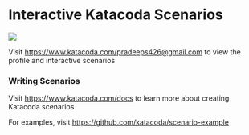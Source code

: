 # Interactive Katacoda Scenarios

[![](http://shields.katacoda.com/katacoda/pradeeps426@gmail.com/count.svg)](https://www.katacoda.com/pradeeps426@gmail.com "Get your profile on Katacoda.com")

Visit https://www.katacoda.com/pradeeps426@gmail.com to view the profile and interactive scenarios

### Writing Scenarios
Visit https://www.katacoda.com/docs to learn more about creating Katacoda scenarios

For examples, visit https://github.com/katacoda/scenario-example
